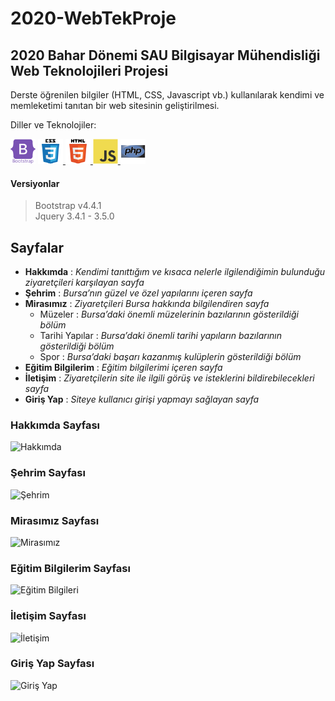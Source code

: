 # 2020-WebTekProje
## 2020 Bahar Dönemi SAU Bilgisayar Mühendisliği Web Teknolojileri Projesi
Derste öğrenilen bilgiler (HTML, CSS, Javascript vb.) kullanılarak kendimi ve memleketimi tanıtan bir web sitesinin geliştirilmesi.

Diller ve Teknolojiler:
<p align="left"> <a href="https://getbootstrap.com" target="_blank" rel="noreferrer"> <img src="https://raw.githubusercontent.com/devicons/devicon/master/icons/bootstrap/bootstrap-plain-wordmark.svg" alt="bootstrap" width="40" height="40"/></a> <a href="https://www.w3schools.com/css/" target="_blank" rel="noreferrer"><img src="https://raw.githubusercontent.com/devicons/devicon/master/icons/css3/css3-original-wordmark.svg" alt="css3" width="40" height="40"/> </a> <a href="https://www.w3.org/html/" target="_blank" rel="noreferrer"> <img src="https://raw.githubusercontent.com/devicons/devicon/master/icons/html5/html5-original-wordmark.svg" alt="html5" width="40" height="40"/> </a> <a href="https://developer.mozilla.org/en-US/docs/Web/JavaScript" target="_blank" rel="noreferrer"> <img src="https://raw.githubusercontent.com/devicons/devicon/master/icons/javascript/javascript-original.svg" alt="javascript" width="40" height="40"/> </a> <a href="https://www.php.net" target="_blank" rel="noreferrer"> <img src="https://raw.githubusercontent.com/devicons/devicon/master/icons/php/php-original.svg" alt="php" width="40" height="40"/> </a> </p>

#### Versiyonlar
>Bootstrap v4.4.1 <br> 
>Jquery 3.4.1 - 3.5.0 

## Sayfalar
* __Hakkımda__ : *Kendimi tanıttığım ve kısaca nelerle ilgilendiğimin bulunduğu ziyaretçileri karşılayan sayfa*
* __Şehrim__ : *Bursa’nın güzel ve özel yapılarını içeren sayfa*
* __Mirasımız__ : *Ziyaretçileri Bursa hakkında bilgilendiren sayfa*
  + Müzeler : *Bursa’daki önemli müzelerinin bazılarının gösterildiği bölüm*
  + Tarihi Yapılar : *Bursa’daki önemli tarihi yapıların bazılarının gösterildiği bölüm*
  + Spor : *Bursa’daki başarı kazanmış kulüplerin gösterildiği bölüm*
* __Eğitim Bilgilerim__ : *Eğitim bilgilerimi içeren sayfa*
* __İletişim__ : *Ziyaretçilerin site ile ilgili görüş ve isteklerini bildirebilecekleri sayfa*
* __Giriş Yap__ : *Siteye kullanıcı girişi yapmayı sağlayan sayfa*

### Hakkımda Sayfası
![Hakkımda](https://user-images.githubusercontent.com/63149243/151677079-ee196538-0696-453a-a7f5-28c3ad21afd1.png)
### Şehrim Sayfası
![Şehrim](https://user-images.githubusercontent.com/63149243/151677237-6cd9d9c7-f8da-4b2f-8aa3-41925319afee.png)
### Mirasımız Sayfası
![Mirasımız](https://user-images.githubusercontent.com/63149243/151677284-3d19ecfa-9c28-418a-9bf4-62be3598b4aa.png)
### Eğitim Bilgilerim Sayfası
![Eğitim Bilgileri](https://user-images.githubusercontent.com/63149243/151677327-4c58f1e2-81ab-470c-874a-7b38aab2dd89.png)
### İletişim Sayfası
![İletişim](https://user-images.githubusercontent.com/63149243/151677360-fe54458a-e311-4100-ad0a-9300b4c5d760.png)
### Giriş Yap Sayfası
![Giriş Yap](https://user-images.githubusercontent.com/63149243/151677402-6d3a6858-d6b5-4dc6-95f6-528a21233428.png)


